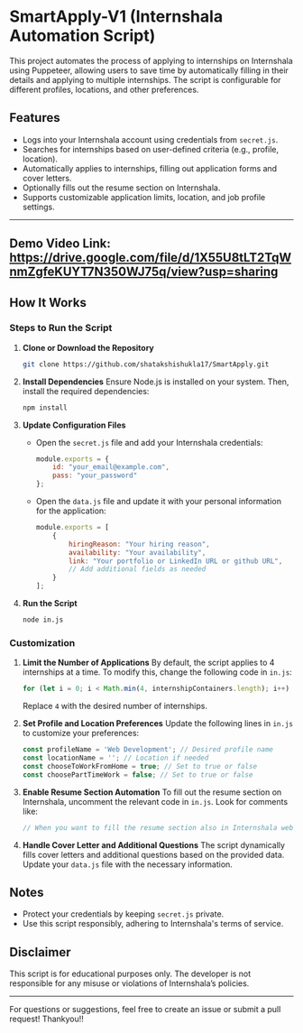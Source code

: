 # SmartApply-V1 (Internshala Automation Script)
This project automates the process of applying to internships on Internshala using Puppeteer, allowing users to save time by automatically filling in their details and applying to multiple internships. The script is configurable for different profiles, locations, and other preferences.

## Features
- Logs into your Internshala account using credentials from `secret.js`.
- Searches for internships based on user-defined criteria (e.g., profile, location).
- Automatically applies to internships, filling out application forms and cover letters.
- Optionally fills out the resume section on Internshala.
- Supports customizable application limits, location, and job profile settings.

---
## Demo Video Link: <a>https://drive.google.com/file/d/1X55U8tLT2TqWnmZgfeKUYT7N350WJ75q/view?usp=sharing</a>

## How It Works

### Steps to Run the Script
1. **Clone or Download the Repository**
   ```bash
   git clone https://github.com/shatakshishukla17/SmartApply.git

   ```

2. **Install Dependencies**
   Ensure Node.js is installed on your system. Then, install the required dependencies:
   ```bash
   npm install
   ```

3. **Update Configuration Files**
   - Open the `secret.js` file and add your Internshala credentials:
     ```javascript
     module.exports = {
         id: "your_email@example.com",
         pass: "your_password"
     };
     ```
   - Open the `data.js` file and update it with your personal information for the application:
     ```javascript
     module.exports = [
         {
             hiringReason: "Your hiring reason",
             availability: "Your availability",
             link: "Your portfolio or LinkedIn URL or github URL",
             // Add additional fields as needed
         }
     ];
     ```

4. **Run the Script**
   ```bash
   node in.js
   ```

### Customization
1. **Limit the Number of Applications**
   By default, the script applies to 4 internships at a time. To modify this, change the following code in `in.js`:
   ```javascript
   for (let i = 0; i < Math.min(4, internshipContainers.length); i++) {
   ```
   Replace `4` with the desired number of internships.

2. **Set Profile and Location Preferences**
   Update the following lines in `in.js` to customize your preferences:
   ```javascript
   const profileName = 'Web Development'; // Desired profile name
   const locationName = ''; // Location if needed
   const chooseToWorkFromHome = true; // Set to true or false
   const choosePartTimeWork = false; // Set to true or false
   ```

3. **Enable Resume Section Automation**
   To fill out the resume section on Internshala, uncomment the relevant code in `in.js`. Look for comments like:
   ```javascript
   // When you want to fill the resume section also in Internshala website use this code:
   ```

4. **Handle Cover Letter and Additional Questions**
   The script dynamically fills cover letters and additional questions based on the provided data. Update your `data.js` file with the necessary information.

## Notes
- Protect your credentials by keeping `secret.js` private.
- Use this script responsibly, adhering to Internshala's terms of service.

## Disclaimer
This script is for educational purposes only. The developer is not responsible for any misuse or violations of Internshala’s policies.

---
For questions or suggestions, feel free to create an issue or submit a pull request!
Thankyou!!
